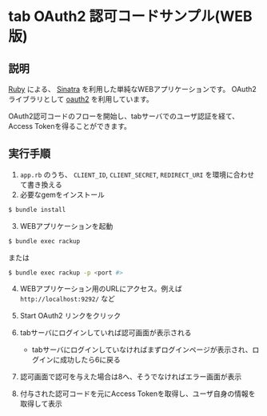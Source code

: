# tab OAuth2 認可コードサンプル(WEB版)

## 説明

[Ruby](http://www.ruby-lang.org/ja/) による、 [Sinatra](http://www.sinatrarb.com/) を利用した単純なWEBアプリケーションです。 OAuth2ライブラリとして [oauth2](https://rubygems.org/gems/oauth2/) を利用しています。

OAuth2認可コードのフローを開始し、tabサーバでのユーザ認証を経て、Access Tokenを得ることができます。

## 実行手順

1. ``app.rb`` のうち、 ``CLIENT_ID``, ``CLIENT_SECRET``, ``REDIRECT_URI`` を環境に合わせて書き換える
2. 必要なgemをインストール

  ```bash
  $ bundle install
  ```
3. WEBアプリケーションを起動

  ```bash
  $ bundle exec rackup
  ```

  または

  ```bash
  $ bundle exec rackup -p <port #>
  ```
4. WEBアプリケーション用のURLにアクセス。例えば ``http://localhost:9292/`` など

5. Start OAuth2 リンクをクリック

6. tabサーバにログインしていれば認可画面が表示される
      * tabサーバにログインしていなければまずログインページが表示され、ログインに成功したら6に戻る

7. 認可画面で認可を与えた場合は8へ、そうでなければエラー画面が表示

8. 付与された認可コードを元にAccess Tokenを取得し、ユーザ自身の情報を取得して表示

